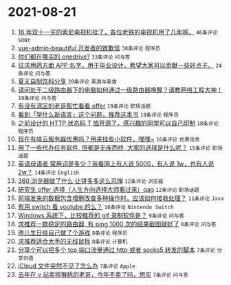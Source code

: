 # 2021-08-21

1. [16 年双十一买的索尼电视机挂了，各位老铁的电视机用了几年呀。](https://www.v2ex.com/t/797135) `46条评论` `SONY`
1. [vue-admin-beautiful 开发者的致歉信](https://www.v2ex.com/t/797159) `38条评论` `程序员`
1. [你们都在哪买的 onedrive?](https://www.v2ex.com/t/797138) `33条评论` `问与答`
1. [征求用药方面 APP 名字，用于毕业设计，希望大家可以贡献一些好点子。](https://www.v2ex.com/t/797195) `24条评论` `问与答`
1. [夏天自制饮料分享](https://www.v2ex.com/t/797136) `20条评论` `美酒与美食`
1. [请问处于二级路由器下的电脑如何通过一级路由器唤醒？请教网络工程大神！](https://www.v2ex.com/t/797186) `19条评论` `问与答`
1. [有没有湾区的老哥帮忙看看 offer](https://www.v2ex.com/t/797145) `19条评论` `职场话题`
1. [看到「学什么新语言」这个问题，推荐这本书](https://www.v2ex.com/t/797161) `19条评论` `程序员`
1. [之前设计的 HTTP 状态码 T 恤开源了，感兴趣的同学可以自己印制](https://www.v2ex.com/t/797144) `18条评论` `程序员`
1. [现在有啥云服务器优惠吗？用来挂些小软件，嘿嘿~](https://www.v2ex.com/t/797137) `16条评论` `优惠信息`
1. [用了一些代办任务软件, 但都是无疾而终, 大家的选择是什么呢？](https://www.v2ex.com/t/797166) `15条评论` `职场话题`
1. [英语母语者 常用词是多少？我看网上有人说 5000，有人说 1w，也有人说 2w？](https://www.v2ex.com/t/797194) `14条评论` `English`
1. [360 浏览器做了什么 让拼多多这么忌惮](https://www.v2ex.com/t/797174) `12条评论` `浏览器`
1. [研究生 offer 选择（人生方向选择大师看过来）qaq](https://www.v2ex.com/t/797167) `12条评论` `职场话题`
1. [前端发来的数据包含增删改查多种操作时，应该如何接收处理？](https://www.v2ex.com/t/797170) `11条评论` `Java`
1. [有用 switch 看 youtube 的么？](https://www.v2ex.com/t/797190) `10条评论` `Nintendo Switch`
1. [Windows 系统下，比较推荐的 gif 录制软件是？](https://www.v2ex.com/t/797173) `9条评论` `问与答`
1. [求推荐一款稳定的路由器, 有 ping 1000 次的结果截图就好了](https://www.v2ex.com/t/797204) `8条评论` `问与答`
1. [昨儿生日给自己做了个游戏](https://www.v2ex.com/t/797165) `8条评论` `程序员`
1. [求推荐适合大手的无线鼠标](https://www.v2ex.com/t/797142) `8条评论` `计算机`
1. [分享个可以把多个 tcp 端口流量通过 http 或者 socks5 转发的脚本](https://www.v2ex.com/t/797178) `7条评论` `分享创造`
1. [iCloud 文件突然不见了怎么办](https://www.v2ex.com/t/797156) `7条评论` `Apple`
1. [去年在 v 站卖猕猴桃的老哥，今年不卖了吗，想买](https://www.v2ex.com/t/797141) `7条评论` `问与答`
